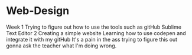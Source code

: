 Web-Design
==========

Week 1
Trying to figure out how to use the tools such as gitHub
Sublime Text Editor 2 
Creating a simple website 
Learning how to use codepen and integrate it with my gitHub
It's a pain in the ass trying to figure this out gonna ask the teacher what I'm doing wrong.
